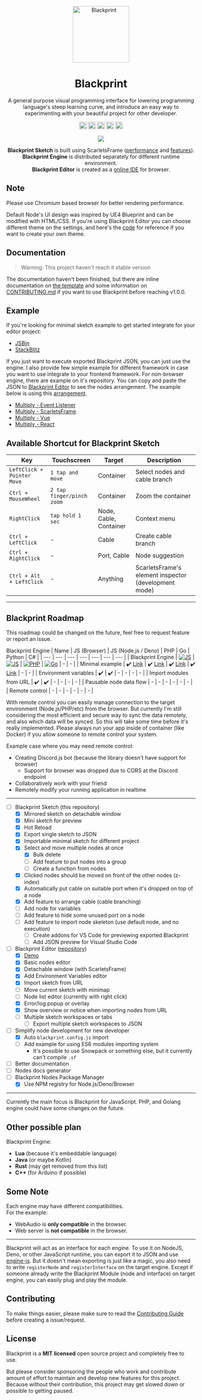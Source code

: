 <p align="center"><a href="#" target="_blank" rel="noopener noreferrer"><img width="150" src="https://user-images.githubusercontent.com/11073373/141421213-5decd773-a870-4324-8324-e175e83b0f55.png" alt="Blackprint"></a></p>

<h1 align="center">Blackprint</h1>
<p align="center">A general purpose visual programming interface for lowering programming language's steep learning curve, and introduce an easy way to experimenting with your beautiful project for other developer.</p>

<p align="center">
  <a href='https://github.com/Blackprint/Blackprint/blob/master/LICENSE'><img src='https://img.shields.io/badge/License-MIT-brightgreen.svg' height='20'></a>
  <a href='https://github.com/Blackprint/Blackprint/actions/workflows/build.yml'><img src='https://github.com/Blackprint/Blackprint/actions/workflows/build.yml/badge.svg?branch=master' height='20'></a>
  <a href='https://www.npmjs.com/package/@blackprint/sketch'><img src='https://img.shields.io/npm/v/@blackprint/sketch.svg' height='20'></a>
  <a href='https://www.jsdelivr.com/package/npm/@blackprint/sketch'><img src='https://data.jsdelivr.com/v1/package/npm/@blackprint/sketch/badge?style=rounded' height='20'></a>
  <a href='https://discord.gg/cz9rh3a7d6'><img src='https://img.shields.io/discord/915881655921704971.svg?label=&logo=discord&logoColor=ffffff&color=7389D8&labelColor=6A7EC2' height='20'></a>
</p>

<p align="center">
  <img src="https://user-images.githubusercontent.com/11073373/82104644-e9d5e900-9741-11ea-9689-fc01ddfa81ab.gif">
</p>

<p align="center">
  <b>Blackprint Sketch</b> is built using ScarletsFrame (<a href="https://krausest.github.io/js-framework-benchmark/current.html">performance</a> and <a href="https://github.com/ScarletsFiction/ScarletsFrame/wiki#advanced-example">features</a>).
  <br><b>Blackprint Engine</b> is distributed separately for different runtime environment.
  <br><b>Blackprint Editor</b> is created as a <a href="https://github.com/Blackprint/blackprint.github.io">online IDE</a> for browser.
</p>

## Note
Please use Chromium based browser for better rendering performance.

Default Node's UI design was inspired by UE4 Blueprint and can be modified with HTML/CSS. If you're using Blackprint Editor you can choose different theme on the settings, and here's the <a href="https://github.com/Blackprint/blackprint.github.io/blob/ed9cb35fdd0fb79acf2bede4d007e3afd2b40399/src/node-design.scss#L47-L67">code</a> for reference if you want to create your own theme.

## Documentation
> Warning: This project haven't reach it stable version

The documentation haven't been finished, but there are inline documentation on [the template](https://github.com/Blackprint/template-js) and some information on [CONTRIBUTING.md](https://github.com/Blackprint/Blackprint/blob/master/.github/CONTRIBUTING.md#version-conventions) if you want to use Blackprint before reaching v1.0.0.

## Example

If you're looking for minimal sketch example to get started integrate for your editor project:
- [JSBin](https://jsbin.com/bakulux/edit?html,js,output)
- [StackBlitz](https://stackblitz.com/edit/minimal-blackprint?file=index.js)

If you just want to execute exported Blackprint JSON, you can just use the engine. I also provide few simple example for different framework in case you want to use integrate to your frontend framework. For non-browser engine, there are example on it's repository. You can copy and paste the JSON to [Blackprint Editor](https://blackprint.github.io/) to see the nodes arrangement. The example below is using this [arrangement](https://blackprint.github.io/#page/sketch/1#;importSketch:tZHLTsMwEEX_ZdZunEeDiFelVRcguqFLVCETW6lbP6LYqVJV-Xecl5TCEthY9mjuvWfGN_gAcgNlWC35yx7IOxydKy3BOGc6OFnGpbhUgeYO61Lh1aek-bmshPZvw7hdhUESRJgJOxYWudHWSB6okwX0azehy9r9kRdvqCpHskOLYDOQ4ldT-MFvIICECBogafqA4AokCjMEggEBaYqCV9AeEDx3RHgvBePV2jSTMuqVj6MwXY5C2_dFnp5RR7tdh91xobLmQGIESmggiyj0yYo2Xaa_WcdLDxNErcc0tfOJo3QISxBoqrwBPHkm39RX4zuELLlDiP8NYd0j-M1sh_3iHXVHvKulE6W8zvq9dRIPdFk4wqmpbR7yxq0vz_5kGlZfv2eta-eMxnvRvSbFss9aZn1Ums6tN1LkZ85-TrFteD6Yt18).
- [Multiply - Event Listener](https://jsbin.com/gaxisop/edit?html,js,output)
- [Multiply - ScarletsFrame](https://jsbin.com/nigarib/edit?html,js,output)
- [Multiply - Vue](https://jsbin.com/bocehax/edit?html,js,output)
- [Multiply - React](https://jsbin.com/watogus/edit?js,output)

## Available Shortcut for Blackprint Sketch
| Key | Touchscreen | Target | Description |
| --- | --- | --- | --- |
| `LeftClick + Pointer Move` | `1 tap and move` | Container | Select nodes and cable branch |
| `Ctrl + MouseWheel` | `2 tap finger/pinch zoom` | Container | Zoom the container |
| `RightClick` | `tap hold 1 sec` | Node, Cable, Container | Context menu |
| `Ctrl + LeftClick` | - | Cable | Create cable branch |
| `Ctrl + RightClick` | - | Port, Cable | Node suggestion |
| `Ctrl + Alt + LeftClick` | - | Anything | ScarletsFrame's element inspector (development mode) |

---

## Blackprint Roadmap
This roadmap could be changed on the future, feel free to request feature or report an issue.

Blackprint Engine
| Name | JS (Browser) | JS (Node.js / Deno) | PHP | Go | Python | C# |
| --- | --- | --- | --- | --- | --- | --- |
| Blackprint Engine | [![JS](https://img.shields.io/npm/v/@blackprint/engine.svg?include_prereleases)](https://www.npmjs.com/package/@blackprint/engine) | [![JS](https://img.shields.io/npm/v/@blackprint/engine.svg?include_prereleases)](https://www.npmjs.com/package/@blackprint/engine) | [![PHP](https://img.shields.io/github/v/release/blackprint/engine-php?include_prereleases)](https://packagist.org/packages/blackprint/engine) | [![Go](https://img.shields.io/github/v/release/blackprint/engine-go?include_prereleases)](https://github.com/Blackprint/engine-go) | - | - |
| Minimal example | ✔️ [Link](https://github.com/Blackprint/blackprint.github.io/blob/master/src/global/sampleList.js) | ✔️ [Link](https://github.com/Blackprint/engine-js/tree/master/example) | ✔️ [Link](https://github.com/Blackprint/engine-php/tree/master/example) | ✔️ [Link](https://github.com/Blackprint/engine-go/tree/main/example) | - | - |
| Environment variables | ✔️ | ✔️ | - | - | - | - |
| Import modules from URL | ✔️ | ✔️ | - | - | - | - |
| Pausable node data flow | - | - | - | - | - | - |
| Remote control | - | - | - | - | - | - |

With remote control you can easily manage connection to the target environment (Node.js/PHP/etc) from the browser. But currently I'm still considering the most efficient and secure way to sync the data remotely, and also which data will be synced. So this will take some time before it's really implemented. Please always run your app inside of container (like Docker) if you allow someone to remote control your system.

Example case where you may need remote control:
 - Creating Discord.js bot (because the library doesn't have support for browser)
   - Support for browser was dropped due to CORS at the Discord endpoint
 - Collaboratively work with your friend
 - Remotely modify your running application in realtime

---

- [ ] Blackprint Sketch (this repository)
  - [x] Mirrored sketch on detachable window
  - [x] Mini sketch for preview
  - [x] Hot Reload
  - [x] Export single sketch to JSON
  - [x] Importable minimal sketch for different project
  - [x] Select and move multiple nodes at once
    - [x] Bulk delete
    - [ ] Add feature to put nodes into a group
    - [ ] Create a function from nodes
  - [x] Clicked nodes should be moved on front of the other nodes (z-index)
  - [x] Automatically put cable on suitable port when it's dropped on top of a node
  - [x] Add feature to arrange cable (cable branching)
  - [ ] Add node for variables
  - [ ] Add feature to hide some unused port on a node
  - [ ] Add feature to import node skeleton (use default node, and no execution)
    - [ ] Create addons for VS Code for previewing exported Blackprint
    - [ ] Add JSON preview for Visual Studio Code
- [ ] Blackprint Editor ([repository](https://github.com/Blackprint/blackprint.github.io))
  - [x] [Demo](https://blackprint.github.io)
  - [x] Basic nodes editor
  - [x] Detachable window (with ScarletsFrame)
  - [x] Add Environment Variables editor
  - [x] Import sketch from URL
  - [ ] Move current sketch with minimap
  - [ ] Node list editor (currently with right click)
  - [x] Error/log popup or overlay
  - [x] Show overview or notice when importing nodes from URL
  - [ ] Multiple sketch workspaces or tabs
    - [ ] Export multiple sketch workspaces to JSON
- [ ] Simplify node development for new developer
  - [x] Auto `blackprint.config.js` import
  - [ ] Add example for using ES6 modules importing system
    - It's possible to use Snowpack or something else, but it currently can't compile `.sf`
- [ ] Better documentation
- [ ] Nodes docs generator
- [ ] Blackprint Nodes Package Manager
  - [x] Use NPM registry for Node.js/Deno/Browser

---

Currently the main focus is Blackprint for JavaScript. PHP, and Golang engine could have some changes on the future.

## Other possible plan
Blackprint Engine:
- **Lua** (because it's embeddable language)
- **Java** (or maybe Kotlin)
- **Rust** (may get removed from this list)
- **C++** (for Arduino if possible)

## Some Note
Each engine may have different compatibilities.<br>
For the example:
 - WebAudio is **only compatible** in the browser.
 - Web server is **not compatible** in the browser.

---

Blackprint will act as an interface for each engine. To use it on NodeJS, Deno, or other JavaScript runtime, you can export it to JSON and use [engine-js](https://github.com/Blackprint/engine-js#example). But it doesn't mean exporting is just like a magic, you also need to write `registerNode` and `registerInterface` on the target engine. Except if someone already write the Blackprint Module (node and interface) on target engine, you can easily plug and play the module.

## Contributing
To make things easier, please make sure to read the [Contributing Guide](https://github.com/Blackprint/Blackprint/blob/master/.github/CONTRIBUTING.md) before creating a issue/request.

## License
Blackprint is a **MIT licensed** open source project and completely free to use.

But please consider sponsoring the people who work and contribute amount of effort to maintain and develop new features for this project. Because without their contribution, this project may get slowed down or possible to getting paused.
